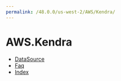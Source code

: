 ```yaml
---
permalink: /48.0.0/us-west-2/AWS/Kendra/
---
```


# AWS.Kendra



* [DataSource](DataSource.md)
* [Faq](Faq.md)
* [Index](Index.md)